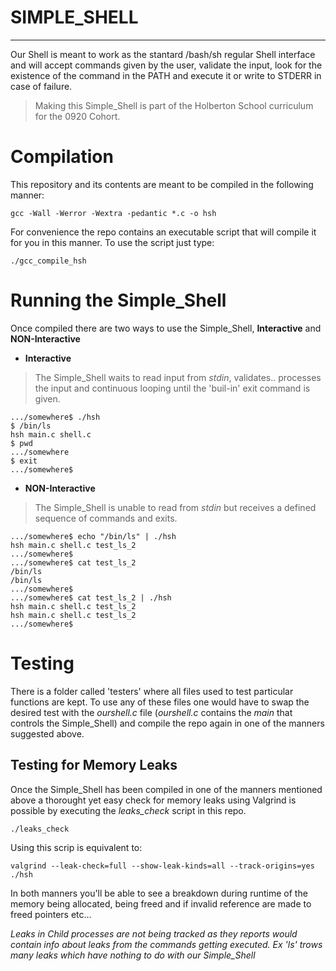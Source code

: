 # SIMPLE_SHELL
---
Our Shell is meant to work as the stantard /bash/sh regular Shell interface
and will accept commands given by the user, validate the input, look for
the existence of the command in the PATH and execute it or write to STDERR
in case of failure.
>Making this Simple_Shell is part of the Holberton School curriculum
for the 0920 Cohort.

# Compilation
This repository and its contents are meant to be compiled in the
following manner:

```
gcc -Wall -Werror -Wextra -pedantic *.c -o hsh
```

For convenience the repo contains an executable script that will
compile it for you in this manner. To use the script just type:
```
./gcc_compile_hsh
```
# Running the Simple_Shell

Once compiled there are two ways to use the Simple_Shell, **Interactive**
and **NON-Interactive**

* **Interactive**
>The Simple_Shell waits to read input from *stdin*, validates.. processes
>the input and continuous looping until the 'buil-in' exit command is given.
```
.../somewhere$ ./hsh
$ /bin/ls
hsh main.c shell.c
$ pwd
.../somewhere
$ exit
.../somewhere$
```

* **NON-Interactive**
>The Simple_Shell is unable to read from *stdin* but receives a defined
>sequence of commands and exits.
```
.../somewhere$ echo "/bin/ls" | ./hsh
hsh main.c shell.c test_ls_2
.../somewhere$
.../somewhere$ cat test_ls_2
/bin/ls
/bin/ls
.../somewhere$
.../somewhere$ cat test_ls_2 | ./hsh
hsh main.c shell.c test_ls_2
hsh main.c shell.c test_ls_2
.../somewhere$
```
# Testing

There is a folder called 'testers' where all files used to test
particular functions are kept. To use any of these files one would have
to swap the desired test with the *ourshell.c* file (*ourshell.c* contains
the *main* that controls the Simple_Shell) and compile the repo again in
one of the manners suggested above.

## Testing for Memory Leaks

Once the Simple_Shell has been compiled in one of the manners mentioned
above a thorought yet easy check for memory leaks using Valgrind is possible
by executing the *leaks_check* script in this repo.

```
./leaks_check
```
Using this scrip is equivalent to:
```
valgrind --leak-check=full --show-leak-kinds=all --track-origins=yes ./hsh
```
In both manners you'll be able to see a breakdown during runtime of the 
memory being allocated, being freed and if invalid reference are made
to freed pointers etc...

*Leaks in Child processes are not being tracked as they reports would
contain info about leaks from the commands getting executed. Ex 'ls'
trows many leaks which have nothing to do with our Simple_Shell*

